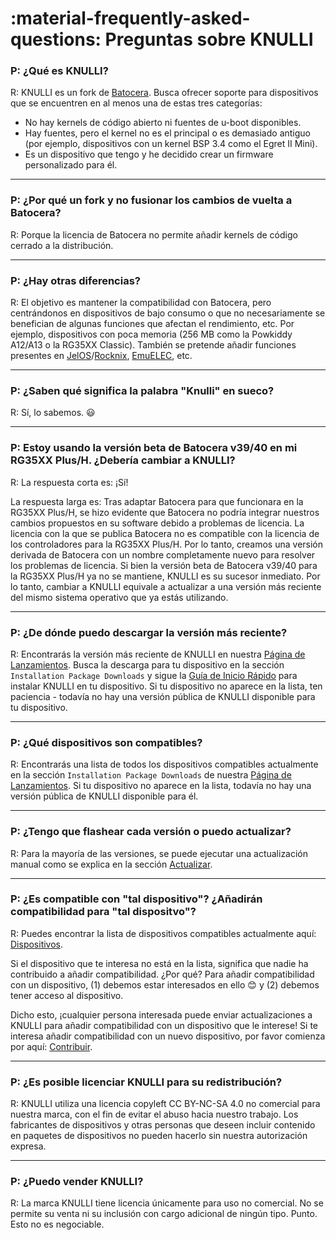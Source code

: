 # :material-frequently-asked-questions: Preguntas sobre KNULLI

### P: ¿Qué es KNULLI?

R: KNULLI es un fork de [Batocera](https://batocera.org). Busca ofrecer soporte para dispositivos que se encuentren en al menos una de estas tres categorías:

* No hay kernels de código abierto ni fuentes de u-boot disponibles.
* Hay fuentes, pero el kernel no es el principal o es demasiado antiguo (por ejemplo, dispositivos con un kernel BSP 3.4 como el Egret II Mini).
* Es un dispositivo que tengo y he decidido crear un firmware personalizado para él.

---

### P: ¿Por qué un fork y no fusionar los cambios de vuelta a Batocera?

R: Porque la licencia de Batocera no permite añadir kernels de código cerrado a la distribución.

---

### P: ¿Hay otras diferencias?

R: El objetivo es mantener la compatibilidad con Batocera, pero centrándonos en dispositivos de bajo consumo o que no necesariamente se benefician de algunas funciones que afectan el rendimiento, etc. Por ejemplo, dispositivos con poca memoria (256 MB como la Powkiddy A12/A13 o la RG35XX Classic). También se pretende añadir funciones presentes en [JelOS](https://jelos.org)/[Rocknix](https://github.com/rocknix), [EmuELEC](https://github.com/EmuELEC), etc.

---

### P: ¿Saben qué significa la palabra "Knulli" en sueco?

R: Sí, lo sabemos. 😃

---

### P: Estoy usando la versión beta de Batocera v39/40 en mi RG35XX Plus/H. ¿Debería cambiar a KNULLI?

R: La respuesta corta es: ¡Sí!

La respuesta larga es: Tras adaptar Batocera para que funcionara en la RG35XX Plus/H, se hizo evidente que Batocera no podría integrar nuestros cambios propuestos en su software debido a problemas de licencia. La licencia con la que se publica Batocera no es compatible con la licencia de los controladores para la RG35XX Plus/H. Por lo tanto, creamos una versión derivada de Batocera con un nombre completamente nuevo para resolver los problemas de licencia. Si bien la versión beta de Batocera v39/40 para la RG35XX Plus/H ya no se mantiene, KNULLI es su sucesor inmediato. Por lo tanto, cambiar a KNULLI equivale a actualizar a una versión más reciente del mismo sistema operativo que ya estás utilizando.

---

### P: ¿De dónde puedo descargar la versión más reciente?

R: Encontrarás la versión más reciente de KNULLI en nuestra [Página de Lanzamientos](https://github.com/knulli-cfw/distribution/releases/latest). Busca la descarga para tu dispositivo en la sección `Installation Package Downloads` y sigue la [Guía de Inicio Rápido](../../play/quick-start) para instalar KNULLI en tu dispositivo. Si tu dispositivo no aparece en la lista, ten paciencia - todavía no hay una versión pública de KNULLI disponible para tu dispositivo.

---

### P: ¿Qué dispositivos son compatibles?

R: Encontrarás una lista de todos los dispositivos compatibles actualmente en la sección `Installation Package Downloads` de nuestra [Página de Lanzamientos](https://github.com/knulli-cfw/distribution/releases/latest). Si tu dispositivo no aparece en la lista, todavía no hay una versión pública de KNULLI disponible para él.

---

### P: ¿Tengo que flashear cada versión o puedo actualizar?

R: Para la mayoría de las versiones, se puede ejecutar una actualización manual como se explica en la sección [Actualizar](../../play/update).

---

### P: ¿Es compatible con "tal dispositivo"? ¿Añadirán compatibilidad para "tal dispositvo"?

R: Puedes encontrar la lista de dispositivos compatibles actualmente aquí: [Dispositivos](../../devices).

Si el dispositivo que te interesa no está en la lista, significa que nadie ha contribuido a añadir compatibilidad. ¿Por qué? Para añadir compatibilidad con un dispositivo, (1) debemos estar interesados en ello 😊 y (2) debemos tener acceso al dispositivo.

Dicho esto, ¡cualquier persona interesada puede enviar actualizaciones a KNULLI para añadir compatibilidad con un dispositivo que le interese! Si te interesa añadir compatibilidad con un nuevo dispositivo, por favor comienza por aquí: [Contribuir](../../community/contribute).

---

### P: ¿Es posible licenciar KNULLI para su redistribución?

R: KNULLI utiliza una licencia copyleft CC BY-NC-SA 4.0 no comercial para nuestra marca, con el fin de evitar el abuso hacia nuestro trabajo. Los fabricantes de dispositivos y otras personas que deseen incluir contenido en paquetes de dispositivos no pueden hacerlo sin nuestra autorización expresa.

---

### P: ¿Puedo vender KNULLI?

R: La marca KNULLI tiene licencia únicamente para uso no comercial. No se permite su venta ni su inclusión con cargo adicional de ningún tipo. Punto. Esto no es negociable.